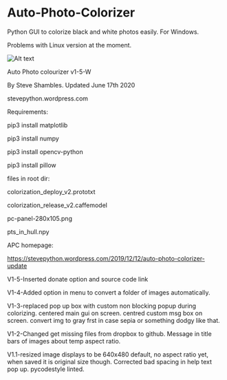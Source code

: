 # Auto-Photo-Colorizer
Python GUI to colorize black and white photos easily.
For Windows.

Problems with Linux version at the moment.

![Alt text](https://stevepython.files.wordpress.com/2019/12/apc-v1-screenshot.png "Optional title")


Auto Photo colourizer v1-5-W

By Steve Shambles. Updated June 17th 2020

stevepython.wordpress.com



Requirements:

pip3 install matplotlib

pip3 install numpy

pip3 install opencv-python

pip3 install pillow


files in root dir:

colorization_deploy_v2.prototxt

colorization_release_v2.caffemodel

pc-panel-280x105.png

pts_in_hull.npy

APC homepage:

https://stevepython.wordpress.com/2019/12/12/auto-photo-colorizer-update

V1-5-Inserted donate option and source code link


V1-4-Added option in menu to convert a folder of images automatically.


V1-3-replaced pop up box with custom non blocking popup during colorizing.
     centered main gui on screen.
     centred custom msg box on screen.
     convert img to gray frst in case sepia or something dodgy like that.


V1-2-Changed get missing files from dropbox to github.
     Message in title bars of images about temp aspect ratio.


V1.1-resized image displays to be 640x480 default, no aspect ratio yet,
     when saved it is original size though.
     Corrected bad spacing in help text pop up.
     pycodestyle linted.


